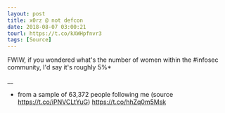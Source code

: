 ```yaml
---
layout: post
title: x0rz @ not defcon
date: 2018-08-07 03:00:21
tourl: https://t.co/kXWHpfnvr3
tags: [Source]
---
```

FWIW, if you wondered what's the number of women within the #infosec community, I'd say it's roughly 5%*

__
* from a sample of 63,372 people following me (source https://t.co/iPNVCLtYuG) https://t.co/hhZq0m5Msk